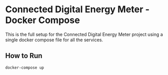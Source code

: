 # Connected Digital Energy Meter - Docker Compose

This is the full setup for the Connected Digital Energy Meter project using a single docker compose file for all the services.

## How to Run

```bash
docker-compose up
```
